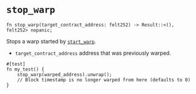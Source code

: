 # `stop_warp`

```cairo
fn stop_warp(target_contract_address: felt252) -> Result::<(), felt252> nopanic;
```

Stops a warp started by [`start_warp`](./start_warp.md).

- `target_contract_address` address that was previously warped.

```cairo title="Example"
#[test]
fn my_test() {
    stop_warp(warped_address).unwrap();
    // Block timestamp is no longer warped from here (defaults to 0)
}
```
